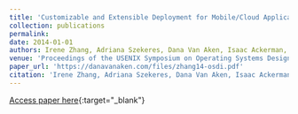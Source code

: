 ```yaml
---
title: 'Customizable and Extensible Deployment for Mobile/Cloud Applications'
collection: publications
permalink:
date: 2014-01-01
authors: Irene Zhang, Adriana Szekeres, Dana Van Aken, Isaac Ackerman, Steven D. Gribble, Arvind Krishnamurthy, Henry M. Levy
venue: 'Proceedings of the USENIX Symposium on Operating Systems Design and Implementation (OSDI)'
paper_url: 'https://danavanaken.com/files/zhang14-osdi.pdf'
citation: 'Irene Zhang, Adriana Szekeres, Dana Van Aken, Isaac Ackerman, Steven D. Gribble, Arvind Krishnamurthy, Henry M. Levy. Proceedings of the USENIX Symposium on Operating Systems Design and Implementation (OSDI), 2014.'
---
```

[Access paper here](https://danavanaken.com/files/zhang14-osdi.pdf){:target="_blank"}